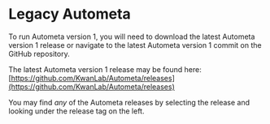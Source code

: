 # Legacy Autometa

To run Autometa version 1, you will need to download the latest Autometa version 1 release
or navigate to the latest Autometa version 1 commit on the GitHub repository.

The latest Autometa version 1 release may be found here: [https://github.com/KwanLab/Autometa/releases](https://github.com/KwanLab/Autometa/releases)

You may find *any* of the Autometa releases by selecting the release and looking under the release tag on the left.
